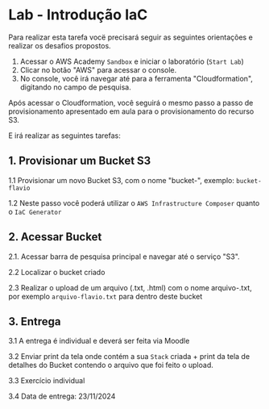 # Lab - Introdução IaC
Para realizar esta tarefa vocë precisará seguir as seguintes orientações e realizar os desafios propostos.

1) Acessar o AWS Academy ``Sandbox`` e iniciar o laboratório (``Start Lab``)
2) Clicar no botão "AWS" para acessar o console.
3) No console, você irá navegar até para a ferramenta "Cloudformation", digitando no campo de pesquisa.

Após acessar o Cloudformation, você seguirá o mesmo passo a passo de provisionamento apresentado em aula para o provisionamento do recurso S3.

E irá realizar as seguintes tarefas:

## 1. Provisionar um Bucket S3
1.1 Provisionar um novo Bucket S3, com o nome "bucket-<SEUNOME>", exemplo: ``bucket-flavio``

1.2 Neste passo você poderá utilizar o ``AWS Infrastructure Composer`` quanto o ``IaC Generator``
  

## 2. Acessar Bucket
2.1. Acessar barra de pesquisa principal e navegar até o serviço "S3".

2.2 Localizar o bucket criado

2.3 Realizar o upload de um arquivo (.txt, .html) com o nome arquivo-<SEUNOME>.txt, por exemplo ``arquivo-flavio.txt`` para dentro deste bucket

## 3. Entrega
3.1 A entrega é individual e deverá ser feita via Moodle

3.2 Enviar print da tela onde contém a sua ``Stack`` criada +  print da tela de detalhes do Bucket contendo o arquivo que foi feito o upload. 

3.3 Exercício individual

3.4 Data de entrega: 23/11/2024
